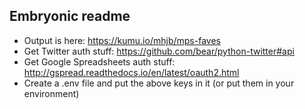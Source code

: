 ## Embryonic readme

* Output is here: https://kumu.io/mhjb/mps-faves
* Get Twitter auth stuff: https://github.com/bear/python-twitter#api
* Get Google Spreadsheets auth stuff: http://gspread.readthedocs.io/en/latest/oauth2.html
* Create a .env file and put the above keys in it (or put them in your environment)

